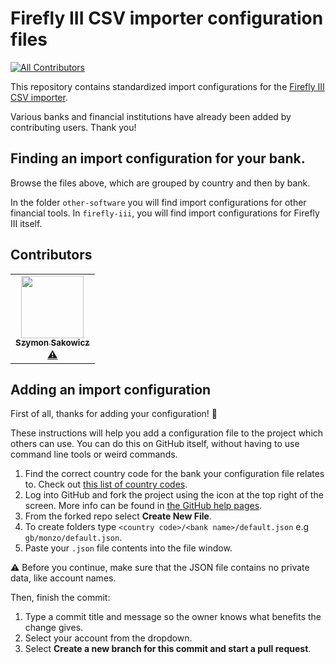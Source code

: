 # Firefly III CSV importer configuration files
<!-- ALL-CONTRIBUTORS-BADGE:START - Do not remove or modify this section -->
[![All Contributors](https://img.shields.io/badge/all_contributors-1-orange.svg?style=flat-square)](#contributors-)
<!-- ALL-CONTRIBUTORS-BADGE:END -->

This repository contains standardized import configurations for the [Firefly III CSV importer](https://github.com/firefly-iii/csv-importer).

Various banks and financial institutions have already been added by contributing users. Thank you!

## Finding an import configuration for your bank.

Browse the files above, which are grouped by country and then by bank.

In the folder `other-software` you will find import configurations for other financial tools. In `firefly-iii`, you will find import configurations for Firefly III itself.

## Contributors

<!-- ALL-CONTRIBUTORS-LIST:START - Do not remove or modify this section -->
<!-- prettier-ignore-start -->
<!-- markdownlint-disable -->
<table>
  <tr>
    <td align="center"><a href="https://sakowi.cz"><img src="https://avatars0.githubusercontent.com/u/13169301?v=4" width="100px;" alt=""/><br /><sub><b>Szymon Sakowicz</b></sub></a><br /><a href="https://github.com/firefly-iii/import-configurations/commits?author=sakowicz" title="Tests">⚠️</a></td>
  </tr>
</table>

<!-- markdownlint-enable -->
<!-- prettier-ignore-end -->
<!-- ALL-CONTRIBUTORS-LIST:END -->

## Adding an import configuration

First of all, thanks for adding your configuration! 🎉

These instructions will help you add a configuration file to the project which others can use. You can do this on GitHub itself, without having to use command line tools or weird commands.

1. Find the correct country code for the bank your configuration file relates to. Check out [this list of country codes](https://en.wikipedia.org/wiki/ISO_3166-1_alpha-2#Officially_assigned_code_elements).
2. Log into GitHub and fork the project using the icon at the top right of the screen.  More info can be found in [the GitHub help pages](https://docs.github.com/en/github/getting-started-with-github/fork-a-repo).
3. From the forked repo select **Create New File**.
4. To create folders type `<country code>/<bank name>/default.json` e.g `gb/monzo/default.json`.
5. Paste your `.json` file contents into the file window.

⚠️ Before you continue, make sure that the JSON file contains no private data, like account names.

Then, finish the commit:

1. Type a commit title and message so the owner knows what benefits the change gives.
2. Select your account from the dropdown.
3. Select __Create a new branch for this commit and start a pull request__.
